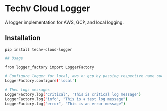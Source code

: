 # Techv Cloud Logger

A logger implementation for AWS, GCP, and local logging.

## Installation

```bash
pip install techv-cloud-logger

## Usage

from logger_factory import LoggerFactory

# Configure logger for local, aws or gcp by passing respective name such as 'local', 'aws' and 'gcp'
LoggerFactory.configure('local')

# Then logs messages
LoggerFactory.log('Critical', 'This is critical log message')
LoggerFactory.log("info", "This is a test log message")
LoggerFactory.log("error", "This is an error message")
